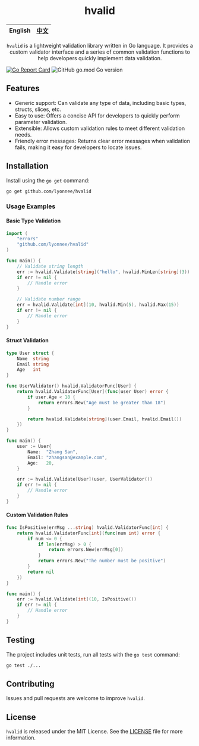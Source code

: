 <div align="center">
</br>

# hvalid

| English | [中文](README_zh.md) |
| --- | --- |

`hvalid` is a lightweight validation library written in Go language. It provides a custom validator interface and a series of common validation functions to help developers quickly implement data validation.

</div>

[![Go Report Card](https://goreportcard.com/badge/github.com/lyonnee/hvalid)](https://goreportcard.com/report/github.com/lyonnee/hvalid)
![GitHub go.mod Go version](https://img.shields.io/github/go-mod/go-version/lyonnee/hvalid)

## Features
- Generic support: Can validate any type of data, including basic types, structs, slices, etc.
- Easy to use: Offers a concise API for developers to quickly perform parameter validation.
- Extensible: Allows custom validation rules to meet different validation needs.
- Friendly error messages: Returns clear error messages when validation fails, making it easy for developers to locate issues.

## Installation
Install using the `go get` command:
```bash
go get github.com/lyonnee/hvalid
```

### Usage Examples

#### Basic Type Validation

```go
import (
	"errors"
	"github.com/lyonnee/hvalid"
)

func main() {
	// Validate string length
	err := hvalid.Validate[string]("hello", hvalid.MinLen[string](3))
	if err != nil {
		// Handle error
	}

	// Validate number range
	err = hvalid.Validate[int](10, hvalid.Min(5), hvalid.Max(15))
	if err != nil {
		// Handle error
	}
}
```

#### Struct Validation

```go
type User struct {
	Name  string
	Email string
	Age   int
}

func UserValidator() hvalid.ValidatorFunc[User] {
	return hvalid.ValidatorFunc[User](func(user User) error {
		if user.Age < 18 {
			return errors.New("Age must be greater than 18")
		}

		return hvalid.Validate[string](user.Email, hvalid.Email())
	})
}

func main() {
	user := User{
		Name:  "Zhang San",
		Email: "zhangsan@example.com",
		Age:   20,
	}

	err := hvalid.Validate[User](user, UserValidator())
	if err != nil {
		// Handle error
	}
}
```

#### Custom Validation Rules

```go
func IsPositive(errMsg ...string) hvalid.ValidatorFunc[int] {
	return hvalid.ValidatorFunc[int](func(num int) error {
		if num <= 0 {
			if len(errMsg) > 0 {
				return errors.New(errMsg[0])
			}
			return errors.New("The number must be positive")
		}
		return nil
	})
}

func main() {
	err := hvalid.Validate[int](10, IsPositive())
	if err != nil {
		// Handle error
	}
}
```

## Testing
The project includes unit tests, run all tests with the `go test` command:
```bash
go test ./...
```

## Contributing
Issues and pull requests are welcome to improve `hvalid`.

## License
`hvalid` is released under the MIT License. See the [LICENSE](LICENSE) file for more information.